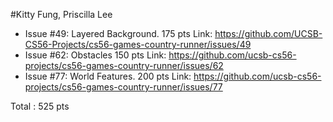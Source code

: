 #Kitty Fung, Priscilla Lee

* Issue #49: Layered Background. 175 pts
Link: https://github.com/UCSB-CS56-Projects/cs56-games-country-runner/issues/49
* Issue #62: Obstacles 150 pts
Link: https://github.com/ucsb-cs56-projects/cs56-games-country-runner/issues/62
* Issue #77: World Features. 200 pts
Link: https://github.com/ucsb-cs56-projects/cs56-games-country-runner/issues/77

Total : 525 pts
